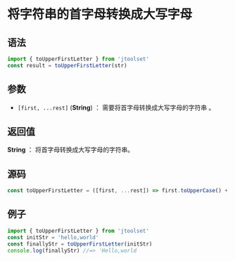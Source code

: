 

# 将字符串的首字母转换成大写字母

## 语法

```js
import { toUpperFirstLetter } from 'jtoolset'
const result = toUpperFirstLetter(str)
```

## 参数

- `[first, ...rest]` (**String**) ： 需要将首字母转换成大写字母的字符串 。

## 返回值

**String** ： 将首字母转换成大写字母的字符串。

## 源码

```js
const toUpperFirstLetter = ([first, ...rest]) => first.toUpperCase() + rest.join('');
```

## 例子

```js
import { toUpperFirstLetter } from 'jtoolset'
const initStr = 'hello,world'
const finallyStr = toUpperFirstLetter(initStr)
console.log(finallyStr) //=> 'Hello,world
```